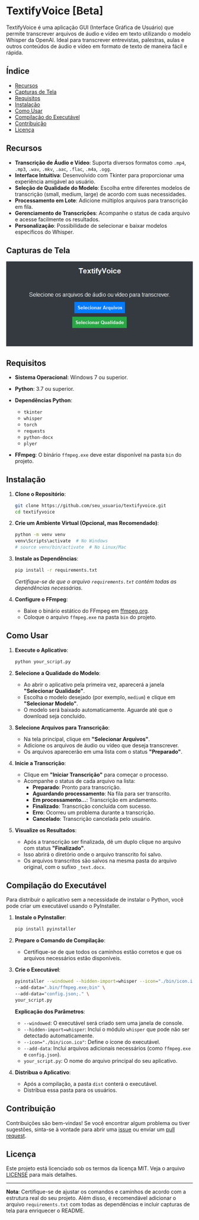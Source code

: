 # TextifyVoice [Beta]

TextifyVoice é uma aplicação GUI (Interface Gráfica de Usuário) que permite transcrever arquivos de áudio e vídeo em texto utilizando o modelo Whisper da OpenAI. Ideal para transcrever entrevistas, palestras, aulas e outros conteúdos de áudio e vídeo em formato de texto de maneira fácil e rápida.

## Índice

- [Recursos](#recursos)
- [Capturas de Tela](#capturas-de-tela)
- [Requisitos](#requisitos)
- [Instalação](#instalação)
- [Como Usar](#como-usar)
- [Compilação do Executável](#compilação-do-executável)
- [Contribuição](#contribuição)
- [Licença](#licença)

## Recursos

- **Transcrição de Áudio e Vídeo**: Suporta diversos formatos como `.mp4`, `.mp3`, `.wav`, `.mkv`, `.aac`, `.flac`, `.m4a`, `.ogg`.
- **Interface Intuitiva**: Desenvolvido com Tkinter para proporcionar uma experiência amigável ao usuário.
- **Seleção de Qualidade do Modelo**: Escolha entre diferentes modelos de transcrição (small, medium, large) de acordo com suas necessidades.
- **Processamento em Lote**: Adicione múltiplos arquivos para transcrição em fila.
- **Gerenciamento de Transcrições**: Acompanhe o status de cada arquivo e acesse facilmente os resultados.
- **Personalização**: Possibilidade de selecionar e baixar modelos específicos do Whisper.

## Capturas de Tela

![alt text](image.png)

## Requisitos

- **Sistema Operacional**: Windows 7 ou superior.
- **Python**: 3.7 ou superior.
- **Dependências Python**:
  - `tkinter`
  - `whisper`
  - `torch`
  - `requests`
  - `python-docx`
  - `plyer`

- **FFmpeg**: O binário `ffmpeg.exe` deve estar disponível na pasta `bin` do projeto.

## Instalação

1. **Clone o Repositório**:

   ```bash
   git clone https://github.com/seu_usuario/textifyvoice.git
   cd textifyvoice
   ```

2. **Crie um Ambiente Virtual (Opcional, mas Recomendado)**:

   ```bash
   python -m venv venv
   venv\Scripts\activate  # No Windows
   # source venv/bin/activate  # No Linux/Mac
   ```

3. **Instale as Dependências**:

   ```bash
   pip install -r requirements.txt
   ```

   *Certifique-se de que o arquivo `requirements.txt` contém todas as dependências necessárias.*

4. **Configure o FFmpeg**:

   - Baixe o binário estático do FFmpeg em [ffmpeg.org](https://ffmpeg.org/download.html).
   - Coloque o arquivo `ffmpeg.exe` na pasta `bin` do projeto.

## Como Usar

1. **Execute o Aplicativo**:

   ```bash
   python your_script.py
   ```

2. **Selecione a Qualidade do Modelo**:

   - Ao abrir o aplicativo pela primeira vez, aparecerá a janela **"Selecionar Qualidade"**.
   - Escolha o modelo desejado (por exemplo, `medium`) e clique em **"Selecionar Modelo"**.
   - O modelo será baixado automaticamente. Aguarde até que o download seja concluído.

3. **Selecione Arquivos para Transcrição**:

   - Na tela principal, clique em **"Selecionar Arquivos"**.
   - Adicione os arquivos de áudio ou vídeo que deseja transcrever.
   - Os arquivos aparecerão em uma lista com o status **"Preparado"**.

4. **Inicie a Transcrição**:

   - Clique em **"Iniciar Transcrição"** para começar o processo.
   - Acompanhe o status de cada arquivo na lista:
     - **Preparado**: Pronto para transcrição.
     - **Aguardando processamento**: Na fila para ser transcrito.
     - **Em processamento...**: Transcrição em andamento.
     - **Finalizado**: Transcrição concluída com sucesso.
     - **Erro**: Ocorreu um problema durante a transcrição.
     - **Cancelado**: Transcrição cancelada pelo usuário.

5. **Visualize os Resultados**:

   - Após a transcrição ser finalizada, dê um duplo clique no arquivo com status **"Finalizado"**.
   - Isso abrirá o diretório onde o arquivo transcrito foi salvo.
   - Os arquivos transcritos são salvos na mesma pasta do arquivo original, com o sufixo `_text.docx`.

## Compilação do Executável

Para distribuir o aplicativo sem a necessidade de instalar o Python, você pode criar um executável usando o PyInstaller.

1. **Instale o PyInstaller**:

   ```bash
   pip install pyinstaller
   ```

2. **Prepare o Comando de Compilação**:

   - Certifique-se de que todos os caminhos estão corretos e que os arquivos necessários estão disponíveis.

3. **Crie o Executável**:

   ```bash
   pyinstaller --windowed --hidden-import=whisper --icon="./bin/icon.ico" \
   --add-data=".bin/ffmpeg.exe;bin" \
   --add-data="config.json;." \
   your_script.py
   ```

   **Explicação dos Parâmetros**:

   - `--windowed`: O executável será criado sem uma janela de console.
   - `--hidden-import=whisper`: Inclui o módulo `whisper` que pode não ser detectado automaticamente.
   - `--icon="./bin/icon.ico"`: Define o ícone do executável.
   - `--add-data`: Inclui arquivos adicionais necessários (como `ffmpeg.exe` e `config.json`).
   - `your_script.py`: O nome do arquivo principal do seu aplicativo.

4. **Distribua o Aplicativo**:

   - Após a compilação, a pasta `dist` conterá o executável.
   - Distribua essa pasta para os usuários.

## Contribuição

Contribuições são bem-vindas! Se você encontrar algum problema ou tiver sugestões, sinta-se à vontade para abrir uma [issue](https://github.com/seu_usuario/textifyvoice/issues) ou enviar um [pull request](https://github.com/seu_usuario/textifyvoice/pulls).

## Licença

Este projeto está licenciado sob os termos da licença MIT. Veja o arquivo [LICENSE](LICENSE) para mais detalhes.

---

**Nota**: Certifique-se de ajustar os comandos e caminhos de acordo com a estrutura real do seu projeto. Além disso, é recomendável adicionar o arquivo `requirements.txt` com todas as dependências e incluir capturas de tela para enriquecer o README.